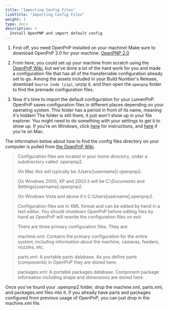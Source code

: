 ```yaml
---
title: "Importing Config Files"
linkTitle: "Importing Config Files"
weight: 1
type: docs
description: >
  Install OpenPNP and import default config
---
```



1. First off, you need OpenPnP installed on your machine! Make sure to download OpenPnP 2.0 for your machine. [OpenPNP 2.0](https://openpnp.org/downloads/)

2. From here, you could set up your machine from scratch using the [OpenPnP Wiki](https://github.com/openpnp/openpnp/wiki/User-Manual), but we've done a lot of the hard work for you and made a configuration file that has all of the transferrable configuration already set to go. Among the assets included in your Build Number's Release, download `Source Code (zip)`, unzip it, and then open the `openpnp` folder to find the premade configuration files.

3. Now it's time to import the default configuration for your LumenPnP. OpenPnP saves configuration files in different places depending on your operating system. This folder has a period in front of its name, meaning it's hidden! The folder is still there, it just won't show up in your file explorer. You might need to do something with your settings to get it to show up. If you're on Windows, click [here](https://support.microsoft.com/en-us/windows/show-hidden-files-0320fe58-0117-fd59-6851-9b7f9840fdb2) for instructions, and [here](https://www.macworld.co.uk/how-to/show-hidden-files-mac-3520878/) if you're on Mac.

The information below about how to find the config files directory on your computer is pulled from [the OpenPnP Wiki](https://github.com/openpnp/openpnp/wiki/User-Manual#configuration-files).


>Configuration files are located in your home directory, under a subdirectory called .openpnp2.
>
>On Mac this will typically be /Users/[username]/.openpnp2.
>
>On Windows 2000, XP and 2003 it will be C:\Documents and Settings\[username]\.openpnp2.
>
>On Windows Vista and above it's C:\Users\[username]\.openpnp2.
>
>Configuration files are in XML format and can be edited by hand in a text editor. You should shutdown OpenPnP before editing files by hand as OpenPnP will rewrite the configuration files on exit.
>
>There are three primary configuration files. They are:
>
>machine.xml: Contains the primary configuration for the entire system, including information about the machine, cameras, feeders, nozzles, etc.
>
>parts.xml: A portable parts database. As you define parts (components) in OpenPnP they are stored here.
>
>packages.xml: A portable packages database. Component package information including shape and dimensions are stored here.

Once you've found your .openpnp2 folder, drop the machine.xml, parts.xml, and packages.xml files into it. If you already have parts and packages configured from previous usage of OpenPnP, you can just drop in the machine.xml file.
